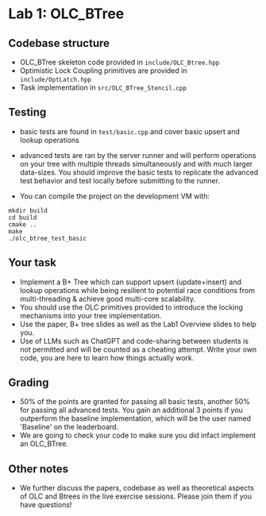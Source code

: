 # Lab 1: OLC_BTree

## Codebase structure

- OLC_BTree skeleton code provided in `include/OLC_Btree.hpp`
- Optimistic Lock Coupling primitives are provided in `include/OptLatch.hpp` 
- Task implementation in `src/OLC_BTree_Stencil.cpp`

## Testing

- basic tests are found in `test/basic.cpp` and cover basic upsert and lookup operations
- advanced tests are ran by the server runner and will perform operations on your tree with multiple threads simultaneously and with much larger data-sizes. You should improve the basic tests to replicate the advanced test behavior and test locally before submitting to the runner.

- You can compile the project on the development VM with:
 ```
 mkdir build
 cd build
 cmake ..
 make
 ./olc_btree_test_basic
 ```

## Your task

- Implement a B+ Tree which can support upsert (update+insert) and lookup operations while being resilient to potential race conditions from multi-threading & achieve good multi-core scalability.
- You should use the OLC primitives provided to introduce the locking mechanisms into your tree implementation.
- Use the paper, B+ tree slides as well as the Lab1 Overview slides to help you.
- Use of LLMs such as ChatGPT and code-sharing between students is not permitted and will be counted as a cheating attempt. Write your own code, you are here to learn how things actually work.

## Grading

- 50% of the points are granted for passing all basic tests, another 50% for passing all advanced tests. You gain an additional 3 points if you outperform the baseline implementation, which will be the user named 'Baseline' on the leaderboard.
- We are going to check your code to make sure you did infact implement an OLC_BTree.

## Other notes

- We further discuss the papers, codebase as well as theoretical aspects of OLC and Btrees in the live exercise sessions. Please join them if you have questions!
